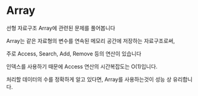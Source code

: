 # Array
선형 자료구조 Array에 관련된 문제를 풀어봅니다

Array는 같은 자료형의 변수를 연속된 메모리 공간에 저장하는 자료구조로써,

주로 Access, Search, Add, Remove 등의 연산이 있습니다

인덱스를 사용하기 때문에 Access 연산의 시간복잡도는 O(1)입니다.

처리할 데이터의 수를 정확하게 알고 있다면, Array를 사용하는것이 성능 상 유리합니다.